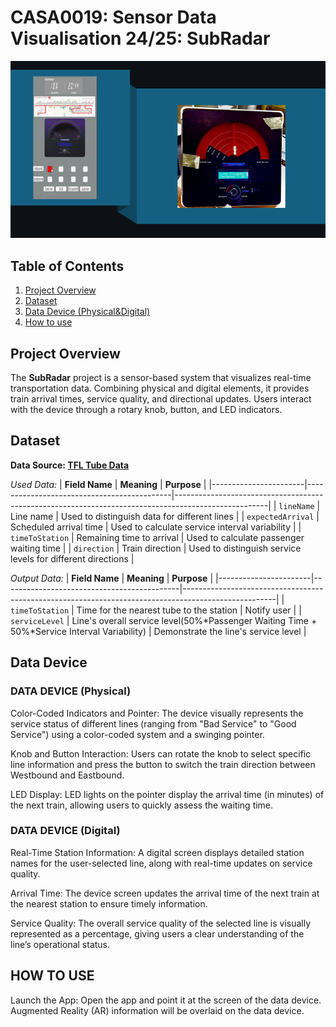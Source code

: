# CASA0019: Sensor Data Visualisation 24/25: SubRadar
<p align="center">
  <img src="image/page_info.png" alt="NOVA" width="800">
</p>

## Table of Contents
1. [Project Overview](#project--overview)
2. [Dataset](#dataset)
3. [Data Device (Physical&Digital)](#data-device)
4. [How to use](#how-to-use)

## Project Overview
The **SubRadar** project is a sensor-based system that visualizes real-time transportation data. Combining physical and digital elements, it provides train arrival times, service quality, and directional updates. Users interact with the device through a rotary knob, button, and LED indicators.

## Dataset
**Data Source: [TFL Tube Data](https://api.tfl.gov.uk/swagger/ui/index.html?url=/swagger/docs/v1#!/Line/Line_Arrivals)**

*Used Data:*
| **Field Name**       | **Meaning**                                | **Purpose**                                                                                         |
|-----------------------|--------------------------------------------|-----------------------------------------------------------------------------------------------------|
| `lineName`           | Line name                                  | Used to distinguish data for different lines                                                       |
| `expectedArrival`    | Scheduled arrival time                     | Used to calculate service interval variability                                                     |
| `timeToStation`      | Remaining time to arrival                  | Used to calculate passenger waiting time                                                           |
| `direction`          | Train direction                            | Used to distinguish service levels for different directions                                        |

*Output Data:*
| **Field Name**       | **Meaning**                                | **Purpose**                                                                                         |
|-----------------------|--------------------------------------------|-----------------------------------------------------------------------------------------------------|
| `timeToStation`           | Time for the nearest tube to the station                                 | Notify user                                                       |
| `serviceLevel`    | Line's overall service level(50%*Passenger Waiting Time + 50%*Service Interval Variability)                    |                  Demonstrate the line's service level                                    |







## Data Device
### DATA DEVICE (Physical)
Color-Coded Indicators and Pointer: The device visually represents the service status of different lines (ranging from "Bad Service" to "Good Service") using a color-coded system and a swinging pointer.

Knob and Button Interaction: Users can rotate the knob to select specific line information and press the button to switch the train direction between Westbound and Eastbound.

LED Display: LED lights on the pointer display the arrival time (in minutes) of the next train, allowing users to quickly assess the waiting time.

### DATA DEVICE (Digital)
Real-Time Station Information: A digital screen displays detailed station names for the user-selected line, along with real-time updates on service quality.

Arrival Time: The device screen updates the arrival time of the next train at the nearest station to ensure timely information.

Service Quality: The overall service quality of the selected line is visually represented as a percentage, giving users a clear understanding of the line’s operational status.

### 

## HOW TO USE
Launch the App: Open the app and point it at the screen of the data device. Augmented Reality (AR) information will be overlaid on the data device.